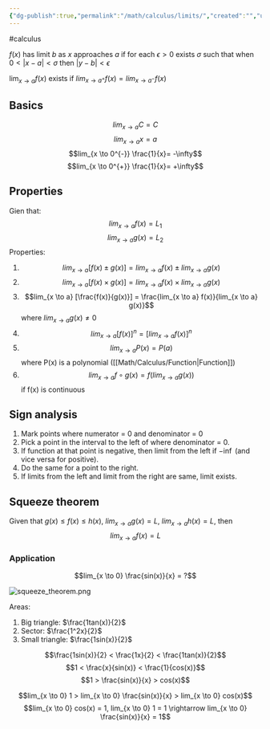 ```yaml
---
{"dg-publish":true,"permalink":"/math/calculus/limits/","created":"","updated":""}
---
```


#calculus 

$f(x)$ has limit $b$ as $x$ approaches $a$ if for each $\epsilon > 0$ exists $\sigma$ such that when $0 < |x - a| < \sigma$ then $|y - b| < \epsilon$ 

$\lim_{x \to a} f(x)$ exists if $lim_{x \to a^{+}} f(x) = lim_{x \to a^{-}}f(x)$

## Basics
$$lim_{x \to a} C = C$$
$$lim_{x \to a} x = a$$
$$lim_{x \to 0^{-}} \frac{1}{x}= -\infty$$
$$lim_{x \to 0^{+}} \frac{1}{x}= +\infty$$
## Properties
Gien that:
$$lim_{x \to a} f(x) = L_1$$
$$lim_{x \to a} g(x) = L_2$$
Properties:
1. $$lim_{x \to a} [f(x) \pm g(x)] = lim_{x \to a} f(x) \pm lim_{x \to a} g(x)$$
2. $$lim_{x \to a} [f(x) \times g(x)] = lim_{x \to a} f(x) \times lim_{x \to a} g(x)$$
3. $$lim_{x \to a} [\frac{f(x)}{g(x)}] = \frac{lim_{x \to a} f(x)}{lim_{x \to a} g(x)}$$
   where $lim_{x \to a} g(x) \neq 0$
4. $$lim_{x \to a} [f(x)]^n = [lim_{x \to a} f(x)]^n$$
5. $$lim_{x \to a} P(x) = P(a)$$
   where P(x) is a polynomial ([[Math/Calculus/Function\|Function]])
6. $$lim_{x \to a} f\circ{g}(x) = f(lim_{x \to a} g(x)) $$
   if f(x) is continuous

## Sign analysis

1. Mark points where numerator = 0 and denominator = 0
2. Pick a point in the interval to the left of where denominator = 0.
3. If function at that point is negative, then limit from the left if $-\inf$ (and vice versa for positive).
4. Do the same for a point to the right.
5. If limits from the left and limit from the right are same, limit exists.

## Squeeze theorem

Given that $g(x) \leq f(x) \leq h(x)$, $lim_{x \to a}g(x) = L$, $lim_{x \to a} h(x) = L$, then
$$lim_{x \to a} f(x) = L$$
### Application

$$lim_{x \to 0} \frac{sin(x)}{x} = ?$$

![squeeze_theorem.png](/img/user/Files/squeeze_theorem.png)

Areas:
1. Big triangle: $\frac{1tan(x)}{2}$
2. Sector: $\frac{1^2x}{2}$
3. Small triangle: $\frac{1sin(x)}{2}$

$$\frac{1sin(x)}{2} < \frac{1x}{2} < \frac{1tan(x)}{2}$$
$$1 < \frac{x}{sin(x)} < \frac{1}{cos(x)}$$
$$1 > \frac{sin(x)}{x} > cos(x)$$

$$lim_{x \to 0} 1 > lim_{x \to 0} \frac{sin(x)}{x} > lim_{x \to 0} cos(x)$$
$$lim_{x \to 0} cos(x) = 1, lim_{x \to 0} 1 = 1 \rightarrow lim_{x \to 0} \frac{sin(x)}{x} = 1$$
